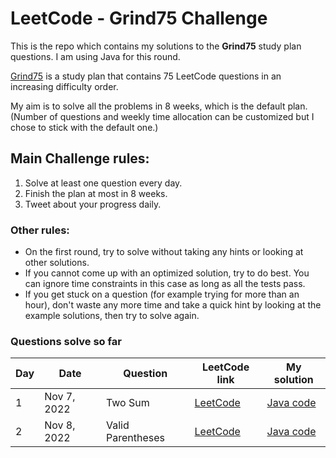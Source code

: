 # LeetCode - Grind75 Challenge

This is the repo which contains my solutions to the **Grind75** study plan questions. I am using Java for this round. 

[Grind75](https://www.techinterviewhandbook.org/grind75) is a study plan that contains 75 LeetCode questions in an increasing difficulty order.

My aim is to solve all the problems in 8 weeks, which is the default plan. (Number of questions and weekly time allocation can be customized but I chose to stick with the default one.)

## Main Challenge rules:
1. Solve at least one question every day.
2. Finish the plan at most in 8 weeks.
3. Tweet about your progress daily.

### Other rules:
- On the first round, try to solve without taking any hints or looking at other solutions.
- If you cannot come up with an optimized solution, try to do best. You can ignore time constraints in this case as long as all the tests pass.
- If you get stuck on a question (for example trying for more than an hour), don't waste any more time and take a quick hint by looking at the example solutions, then try to solve again.

### Questions solve so far
| Day | Date        | Question | LeetCode link                                     | My solution                                                                                                                                            |
|-----|-------------|-------|---------------------------------------------------|--------------------------------------------------------------------------------------------------------------------------------------------------------|
| 1   | Nov 7, 2022 |Two Sum| [LeetCode](https://leetcode.com/problems/two-sum) | [Java code](https://github.com/milikkan/grind75-leetcode/blob/d6851fe91c2c5c938604f531827c2aa4fecaea07/src/main/java/dev/milikkan/grind75/TwoSum.java) |
| 2   | Nov 8, 2022 |Valid Parentheses| [LeetCode](https://leetcode.com/problems/valid-parentheses/) | [Java code](https://github.com/milikkan/grind75-leetcode/blob/main/src/main/java/dev/milikkan/grind75/ValidParentheses.java) |
